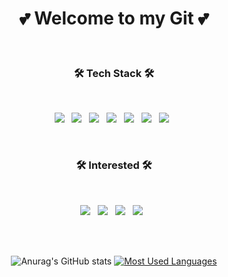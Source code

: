 
<div align=center>

 <h1 align="center"><b>💕 Welcome to my Git 💕</b></h1>

</div>

</br>

<h3 align="center"><b>🛠 Tech Stack 🛠</b></h3>
</br>
<p align="center">
 <img src="https://img.shields.io/badge/Java-007396?style=flat-square&logo=Java&logoColor=white"/></a> &nbsp
<img src="https://img.shields.io/badge/JavaScript-F7DF1E?style=flat-square&logo=JavaScript&logoColor=white"/></a> &nbsp
<img src="https://img.shields.io/badge/MariaDB-47A248?style=flat-square&logo=MariaDB&logoColor=white"/></a> &nbsp 
<img src="https://img.shields.io/badge/MySQL-4479A1?style=flat-square&logo=MySQL&logoColor=white"/></a> &nbsp 
<img src="https://img.shields.io/badge/Spring-6DB33F?style=flat-square&logo=Spring&logoColor=white"/></a> &nbsp 
<img src="https://img.shields.io/badge/JSON-000000?style=flat-square&logo=JSON&logoColor=white"/></a> &nbsp 
<img src="https://img.shields.io/badge/jQuery-0769AD?style=flat-square&logo=jQuery&logoColor=white"/></a> &nbsp 

<p>
</br>
<h3 align="center"><b>🛠 Interested 🛠</b></h3>
</br>
<p align="center">
<img src="https://img.shields.io/badge/Amazon AWS-232F3E?style=flat-square&logo=Amazon%20AWS&logoColor=white"/></a> &nbsp
<img src="https://img.shields.io/badge/Android-3DDC84?style=flat-square&logo=Android&logoColor=white"/></a> &nbsp 
<img src="https://img.shields.io/badge/Swift-FA7343?style=flat-square&logo=Swift&logoColor=white"/></a> &nbsp 
<img src="https://img.shields.io/badge/Kotlin-0095D5?style=flat-square&logo=Kotlin&logoColor=white"/></a> &nbsp 
</p>

</br>
</br>

<div align=center>
  
![Anurag's GitHub stats](https://github-readme-stats.vercel.app/api?username=dkfzm3221&show_icons=true&theme=radical)
 [![Most Used Languages](https://github-readme-stats.vercel.app/api/top-langs/?username=dkfzm3221&langs_count=9&hide=TSQL,PLpgSQL,PLSQL&layout=compact&theme=radical)
](https://github.com/dkfzm3221/github-readme-stats)

</div>



